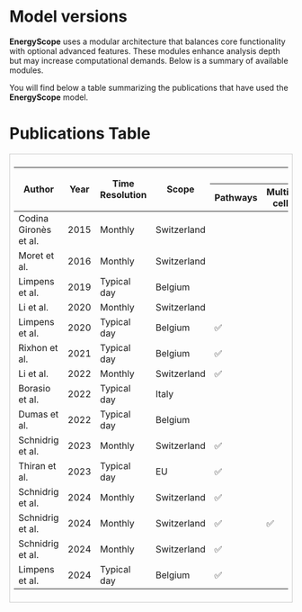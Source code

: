 # Model versions

**EnergyScope** uses a modular architecture that balances core functionality with optional advanced features. These modules enhance analysis depth but may increase computational demands. Below is a summary of available modules.

You will find below a table summarizing the publications that have used the **EnergyScope** model. 

# Publications Table

<!-- DataTables CSS and JS -->
<link rel="stylesheet" href="https://cdn.datatables.net/1.13.6/css/jquery.dataTables.min.css">
<script src="https://code.jquery.com/jquery-3.7.1.min.js"></script>
<script src="https://cdn.datatables.net/1.13.6/js/jquery.dataTables.min.js"></script>

<style>
  .table-container {
    overflow-x: auto;
    margin-top: 1em;
    border: 1px solid #ccc;
    padding: 0.5em;
  }
  table.dataTable {
    white-space: nowrap;
  }
  table.dataTable thead th {
    text-align: center;
    background-color: #f2f2f2;
  }
  table.dataTable td {
    text-align: center;
  }
</style>

<div class="table-container">
  <table id="featureTable" class="display" style="width:100%">
    <thead>
      <tr>
        <th rowspan="2">Author</th>
        <th rowspan="2">Year</th>
        <th rowspan="2">Time Resolution</th>
        <th rowspan="2">Scope</th>
        <th colspan="8">Features</th>
        <th rowspan="2">Repository</th>
        <th rowspan="2">DOI</th>
      </tr>
      <tr>
        <th>Pathways</th>
        <th>Multi-cell</th>
        <th>Infrastructure</th>
        <th>LCA</th>
        <th>Uncertainty</th>
        <th>Carbon Flow</th>
        <th>Agent-based</th>
        <th>Coupling</th>
      </tr>
    </thead>
    <tbody>
      <tr><td>Codina Gironès et al.</td><td>2015</td><td>Monthly</td><td>Switzerland</td><td></td><td></td><td></td><td></td><td></td><td></td><td></td><td></td><td></td><td><a href="https://doi.org/10.1016/j.energy.2015.06.008">Link</a></td></tr>
      <tr><td>Moret et al.</td><td>2016</td><td>Monthly</td><td>Switzerland</td><td></td><td></td><td></td><td>✅</td><td></td><td></td><td></td><td></td><td></td><td><a href="https://doi.org/10.1016/B978-0-444-63428-3.50321-0">Link</a></td></tr>
      <tr><td>Limpens et al.</td><td>2019</td><td>Typical day</td><td>Belgium</td><td></td><td></td><td></td><td></td><td></td><td></td><td></td><td></td><td></td><td><a href="https://doi.org/10.1016/j.apenergy.2019.113729">Link</a></td></tr>
      <tr><td>Li et al.</td><td>2020</td><td>Monthly</td><td>Switzerland</td><td></td><td></td><td>✅</td><td></td><td></td><td></td><td></td><td></td><td></td><td><a href="https://doi.org/10.3389/fenrg.2020.549615">Link</a></td></tr>
      <tr><td>Limpens et al.</td><td>2020</td><td>Typical day</td><td>Belgium</td><td>✅</td><td></td><td></td><td></td><td></td><td></td><td></td><td></td><td></td><td><a href="https://doi.org/10.3390/en13010261">Link</a></td></tr>
      <tr><td>Rixhon et al.</td><td>2021</td><td>Typical day</td><td>Belgium</td><td>✅</td><td></td><td></td><td>✅</td><td>❓</td><td></td><td></td><td></td><td></td><td><a href="https://doi.org/10.3390/en14134027">Link</a></td></tr>
      <tr><td>Li et al.</td><td>2022</td><td>Monthly</td><td>Switzerland</td><td>✅</td><td></td><td></td><td>✅</td><td></td><td></td><td></td><td></td><td></td><td><a href="https://doi.org/10.1109/PESGM48719.2022.9916902">Link</a></td></tr>
      <tr><td>Borasio et al.</td><td>2022</td><td>Typical day</td><td>Italy</td><td></td><td></td><td>✅</td><td>✅</td><td></td><td></td><td></td><td></td><td><a href="https://github.com/energyscope/EnergyScope/tree/EnergyScopeIT">GitHub</a></td><td><a href="https://doi.org/10.1016/j.rser.2021.111730">Link</a></td></tr>
      <tr><td>Dumas et al.</td><td>2022</td><td>Typical day</td><td>Belgium</td><td></td><td></td><td></td><td></td><td></td><td></td><td></td><td></td><td></td><td><a href="https://doi.org/10.1007/s41247-022-00106-0">Link</a></td></tr>
      <tr><td>Schnidrig et al.</td><td>2023</td><td>Monthly</td><td>Switzerland</td><td>✅</td><td></td><td>✅</td><td>✅</td><td></td><td></td><td></td><td></td><td><a href="https://gitlab.com/ipese/on-the-role-of-energy-infrastructure-in-the-energy-transition">GitLab</a></td><td><a href="https://doi.org/10.3389/fenrg.2023.1164813">Link</a></td></tr>
      <tr><td>Thiran et al.</td><td>2023</td><td>Typical day</td><td>EU</td><td>✅</td><td></td><td></td><td></td><td></td><td></td><td></td><td></td><td><a href="https://github.com/energyscope/EnergyScope_multi_cells">GitHub</a></td><td><a href="https://doi.org/10.3390/en16062772">Link</a></td></tr>
      <tr><td>Schnidrig et al.</td><td>2024</td><td>Monthly</td><td>Switzerland</td><td>✅</td><td></td><td>✅</td><td>✅</td><td>✅</td><td></td><td></td><td></td><td><a href="https://gitlab.com/ipese/energyscope-actors">GitLab</a></td><td><a href="https://doi.org/10.3389/fenrg.2024.1433921">Link</a></td></tr>
      <tr><td>Schnidrig et al.</td><td>2024</td><td>Monthly</td><td>Switzerland</td><td>✅</td><td>✅</td><td></td><td></td><td></td><td></td><td></td><td></td><td><a href="https://gitlab.com/ipese/energyscope-lca">GitLab</a></td><td><a href="https://doi.org/10.1016/j.jenvman.2024.122537">Link</a></td></tr>
      <tr><td>Schnidrig et al.</td><td>2024</td><td>Monthly</td><td>Switzerland</td><td>✅</td><td></td><td>✅</td><td>✅</td><td></td><td></td><td><a href="https://reho.readthedocs.io/en/main/">REHO</td><td></td><td><a href="https://gitlab.com/ipese/energyscope-decentralization">GitLab</a></td><td><a href="https://doi.org/10.3390/en17071718">Link</a></td></tr>
      <tr><td>Limpens et al.</td><td>2024</td><td>Typical day</td><td>Belgium</td><td>✅</td><td></td><td></td><td></td><td></td><td></td><td></td><td></td><td></td><td><a href="https://doi.org/10.1016/j.apenergy.2023.122501">Link</a></td></tr>
    </tbody>
  </table>
</div>

<script>
  $(document).ready(function () {
    $('#featureTable').DataTable({
      paging: true,
      searching: true,
      ordering: true,
      scrollX: true
    });
  });
</script>
